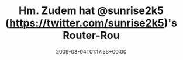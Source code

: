 ---
retweeted: false
source: <a href="http://twitter.com" rel="nofollow">Twitter Web Client</a>
entities:
  hashtags:
  - text: yikes
    indices:
    - '103'
    - '109'
  symbols: []
  user_mentions: []
  urls: []
display_text_range:
- '0'
- '109'
favorite_count: '0'
id_str: '1276550381'
truncated: false
retweet_count: '0'
id: '1276550381'
created_at: Wed Mar 04 01:17:56 +0000 2009
favorited: false
full_text: 'Hm. Zudem hat [@sunrise2k5](https://twitter.com/sunrise2k5)''s Router-Roundhouse-Kick
  mal wieder meine Geräte aus dem DHCP-Pool geworfen. #yikes'
lang: de
tags:
- yikes
- pesos/twitter
date: '2009-03-04T01:17:56+00:00'
src: https://twitter.com/bascht/status/1276550381
original_url: https://twitter.com/bascht/status/1276550381
type: twitter_tweet
text: 'Hm. Zudem hat [@sunrise2k5](https://twitter.com/sunrise2k5)''s Router-Roundhouse-Kick
  mal wieder meine Geräte aus dem DHCP-Pool geworfen. #yikes'
title: Hm. Zudem hat @sunrise2k5 (https://twitter.com/sunrise2k5)'s Router-Rou

---